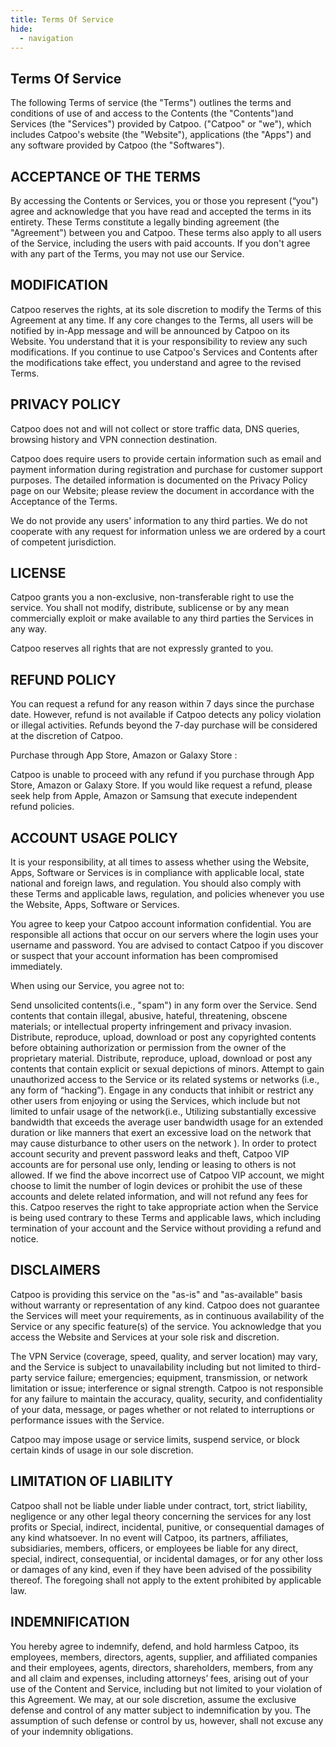 ```yaml
---
title: Terms Of Service
hide:
  - navigation
---
```


## Terms Of Service
The following Terms of service (the "Terms") outlines the terms and conditions of use of and access to the Contents (the "Contents")and Services (the "Services") provided by Catpoo. ("Catpoo" or "we"), which includes Catpoo's website (the "Website"), applications (the "Apps") and any software provided by Catpoo (the "Softwares").

## ACCEPTANCE OF THE TERMS
By accessing the Contents or Services, you or those you represent (“you") agree and acknowledge that you have read and accepted the terms in its entirety. These Terms constitute a legally binding agreement (the "Agreement") between you and Catpoo. These terms also apply to all users of the Service, including the users with paid accounts. If you don't agree with any part of the Terms, you may not use our Service.

## MODIFICATION
Catpoo reserves the rights, at its sole discretion to modify the Terms of this Agreement at any time. If any core changes to the Terms, all users will be notified by in-App message and will be announced by Catpoo on its Website. You understand that it is your responsibility to review any such modifications. If you continue to use Catpoo's Services and Contents after the modifications take effect, you understand and agree to the revised Terms.

## PRIVACY POLICY
Catpoo does not and will not collect or store traffic data, DNS queries, browsing history and VPN connection destination.

Catpoo does require users to provide certain information such as email and payment information during registration and purchase for customer support purposes. The detailed information is documented on the Privacy Policy page on our Website; please review the document in accordance with the Acceptance of the Terms.

We do not provide any users' information to any third parties. We do not cooperate with any request for information unless we are ordered by a court of competent jurisdiction.

## LICENSE
Catpoo grants you a non-exclusive, non-transferable right to use the service. You shall not modify, distribute, sublicense or by any mean commercially exploit or make available to any third parties the Services in any way.

Catpoo reserves all rights that are not expressly granted to you.

## REFUND POLICY
You can request a refund for any reason within 7 days since the purchase date. However, refund is not available if Catpoo detects any policy violation or illegal activities. Refunds beyond the 7-day purchase will be considered at the discretion of Catpoo.

Purchase through App Store, Amazon or Galaxy Store :

Catpoo is unable to proceed with any refund if you purchase through App Store, Amazon or Galaxy Store. If you would like request a refund, please seek help from Apple, Amazon or Samsung that execute independent refund policies.

## ACCOUNT USAGE POLICY
It is your responsibility, at all times to assess whether using the Website, Apps, Software or Services is in compliance with applicable local, state national and foreign laws, and regulation. You should also comply with these Terms and applicable laws, regulation, and policies whenever you use the Website, Apps, Software or Services.

You agree to keep your Catpoo account information confidential. You are responsible all actions that occur on our servers where the login uses your username and password. You are advised to contact Catpoo if you discover or suspect that your account information has been compromised immediately.

When using our Service, you agree not to:

Send unsolicited contents(i.e., "spam") in any form over the Service.
Send contents that contain illegal, abusive, hateful, threatening, obscene materials; or intellectual property infringement and privacy invasion.
Distribute, reproduce, upload, download or post any copyrighted contents before obtaining authorization or permission from the owner of the proprietary material.
Distribute, reproduce, upload, download or post any contents that contain explicit or sexual depictions of minors.
Attempt to gain unauthorized access to the Service or its related systems or networks (i.e., any form of “hacking”).
Engage in any conducts that inhibit or restrict any other users from enjoying or using the Services, which include but not limited to unfair usage of the network(i.e., Utilizing substantially excessive bandwidth that exceeds the average user bandwidth usage for an extended duration or like manners that exert an excessive load on the network that may cause disturbance to other users on the network ).
In order to protect account security and prevent password leaks and theft, Catpoo VIP accounts are for personal use only, lending or leasing to others is not allowed. If we find the above incorrect use of Catpoo VIP account, we might choose to limit the number of login devices or prohibit the use of these accounts and delete related information, and will not refund any fees for this.
Catpoo reserves the right to take appropriate action when the Service is being used contrary to these Terms and applicable laws, which including termination of your account and the Service without providing a refund and notice.

## DISCLAIMERS
Catpoo is providing this service on the "as-is" and "as-available" basis without warranty or representation of any kind. Catpoo does not guarantee the Services will meet your requirements, as in continuous availability of the Service or any specific feature(s) of the service. You acknowledge that you access the Website and Services at your sole risk and discretion.

The VPN Service (coverage, speed, quality, and server location) may vary, and the Service is subject to unavailability including but not limited to third-party service failure; emergencies; equipment, transmission, or network limitation or issue; interference or signal strength. Catpoo is not responsible for any failure to maintain the accuracy, quality, security, and confidentiality of your data, message, or pages whether or not related to interruptions or performance issues with the Service.

Catpoo may impose usage or service limits, suspend service, or block certain kinds of usage in our sole discretion.

## LIMITATION OF LIABILITY
Catpoo shall not be liable under liable under contract, tort, strict liability, negligence or any other legal theory concerning the services for any lost profits or Special, indirect, incidental, punitive, or consequential damages of any kind whatsoever. In no event will Catpoo, its partners, affiliates, subsidiaries, members, officers, or employees be liable for any direct, special, indirect, consequential, or incidental damages, or for any other loss or damages of any kind, even if they have been advised of the possibility thereof. The foregoing shall not apply to the extent prohibited by applicable law.

## INDEMNIFICATION
You hereby agree to indemnify, defend, and hold harmless Catpoo, its employees, members, directors, agents, supplier, and affiliated companies and their employees, agents, directors, shareholders, members, from any and all claim and expenses, including attorneys’ fees, arising out of your use of the Content and Service, including but not limited to your violation of this Agreement. We may, at our sole discretion, assume the exclusive defense and control of any matter subject to indemnification by you. The assumption of such defense or control by us, however, shall not excuse any of your indemnity obligations.
